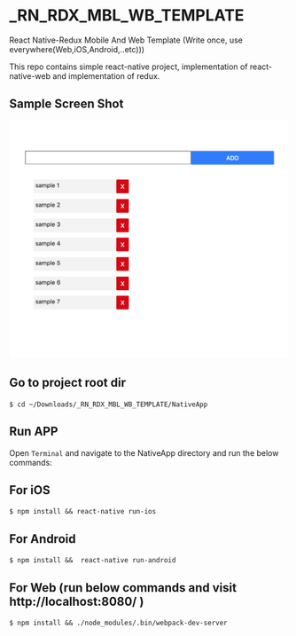 # _RN_RDX_MBL_WB_TEMPLATE
React Native-Redux Mobile And Web Template (Write once, use everywhere(Web,iOS,Android,..etc)))

This repo contains  simple react-native project, implementation of react-native-web  and implementation of redux.


## Sample Screen Shot

![alt text](https://raw.githubusercontent.com/lvntyldz/_RN_RDX_MBL_WB_TEMPLATE/master/resources/images/ScreenShot1.png
)



## Go to project root dir
```
$ cd ~/Downloads/_RN_RDX_MBL_WB_TEMPLATE/NativeApp
```

## Run APP

Open `Terminal` and navigate to the NativeApp directory and run the below commands:

## For iOS
```
$ npm install && react-native run-ios
```

## For Android
```
$ npm install &&  react-native run-android
```

## For Web (run below commands and visit http://localhost:8080/ )
```
$ npm install && ./node_modules/.bin/webpack-dev-server
```
